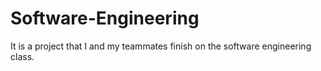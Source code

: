 # Software-Engineering
It is a project that I and my teammates finish on the software engineering class.
